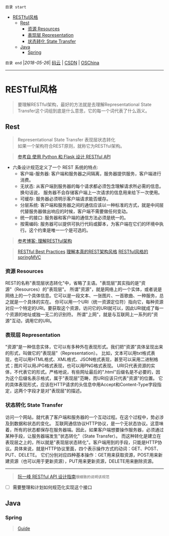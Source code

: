 `目录 start`
 
- [RESTful风格](#restful风格)
    - [Rest](#rest)
        - [资源 Resources](#资源-resources)
        - [表现层 Representation](#表现层-representation)
        - [状态转化 State Transfer](#状态转化-state-transfer)
    - [Java](#java)
        - [Spring](#spring)

`目录 end` |_2018-05-26_| [码云](https://gitee.com/kcp1104) | [CSDN](http://blog.csdn.net/kcp606) | [OSChina](https://my.oschina.net/kcp1104)
****************************************
# RESTful风格
> 要理解RESTful架构，最好的方法就是去理解Representational State Transfer这个词组到底是什么意思，它的每一个词代表了什么涵义。

## Rest
> Representational State Transfer  表现层状态转化  
> 如果一个架构符合REST原则，就称它为RESTful架构。


> [参考自 使用 Python 和 Flask 设计 RESTful API](http://www.pythondoc.com/flask-restful/first.html)
- 六条设计规范定义了一个 REST 系统的特点:
    - 客户端-服务器: 客户端和服务器之间隔离，服务器提供服务，客户端进行消费。
    - 无状态: 从客户端到服务器的每个请求都必须包含理解请求所必需的信息。换句话说， 服务器不会存储客户端上一次请求的信息用来给下一次使用。
    - 可缓存: 服务器必须明示客户端请求能否缓存。
    - 分层系统: 客户端和服务器之间的通信应该以一种标准的方式，就是中间层代替服务器做出响应的时候，客户端不需要做任何变动。
    - 统一的接口: 服务器和客户端的通信方法必须是统一的。
    - 按需编码: 服务器可以提供可执行代码或脚本，为客户端在它们的环境中执行。这个约束是唯一一个是可选的。


> [参考博客: 理解RESTful架构](http://www.ruanyifeng.com/blog/2011/09/restful.html)

> [RESTful Best Practices](https://segmentfault.com/a/1190000002949234)
> [理解本真的REST架构风格](http://www.infoq.com/cn/articles/understanding-restful-style)
> [RESTful风格的springMVC](https://blog.csdn.net/wy5612087/article/details/52149249)

### 资源 Resources
REST的名称"表现层状态转化"中，省略了主语。"表现层"其实指的是"资源"（Resources）的"表现层"。
所谓"资源"，就是网络上的一个实体，或者说是网络上的一个具体信息。它可以是一段文本、一张图片、一首歌曲、一种服务，总之就是一个具体的实在。
你可以用一个URI（统一资源定位符）指向它，每种资源对应一个特定的URI。要获取这个资源，访问它的URI就可以，因此URI就成了每一个资源的地址或独一无二的识别符。
所谓"上网"，就是与互联网上一系列的"资源"互动，调用它的URI。

### 表现层 Representation

"资源"是一种信息实体，它可以有多种外在表现形式。我们把"资源"具体呈现出来的形式，叫做它的"表现层"（Representation）。
比如，文本可以用txt格式表现，也可以用HTML格式、XML格式、JSON格式表现，甚至可以采用二进制格式；图片可以用JPG格式表现，也可以用PNG格式表现。
URI只代表资源的实体，不代表它的形式。严格地说，有些网址最后的".html"后缀名是不必要的，因为这个后缀名表示格式，属于"表现层"范畴，而URI应该只代表"资源"的位置。
它的具体表现形式，应该在HTTP请求的头信息中用Accept和Content-Type字段指定，这两个字段才是对"表现层"的描述。

### 状态转化 State Transfer
访问一个网站，就代表了客户端和服务器的一个互动过程。在这个过程中，势必涉及到数据和状态的变化。
互联网通信协议HTTP协议，是一个无状态协议。这意味着，所有的状态都保存在服务器端。因此，如果客户端想要操作服务器，必须通过某种手段，让服务器端发生"状态转化"（State Transfer）。
而这种转化是建立在表现层之上的，所以就是"表现层状态转化"。客户端用到的手段，只能是HTTP协议。具体来说，就是HTTP协议里面，四个表示操作方式的动词：GET、POST、PUT、DELETE。
它们分别对应四种基本操作：GET用来获取资源，POST用来新建资源（也可以用于更新资源），PUT用来更新资源，DELETE用来删除资源。
*****************
> [阮一峰 RESTful API 设计指南](http://www.ruanyifeng.com/blog/2014/05/restful_api.html)`很细致的说明该规范`


- [ ]  需要整理和计划如何规范化实现这个接口


## Java
### Spring
> [Guide](https://spring.io/guides/gs/actuator-service/)

